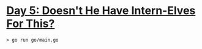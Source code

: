 # [Day 5: Doesn't He Have Intern-Elves For This?](https://adventofcode.com/2015/day/5)

```
> go run go/main.go
```